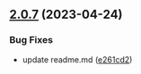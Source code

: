 ## [2.0.7](https://github.com/eisberg-labs/ngx-size-me/compare/2.0.2...2.0.7) (2023-04-24)


### Bug Fixes

* update readme.md ([e261cd2](https://github.com/eisberg-labs/ngx-size-me/commit/e261cd29fc31ed216eb2ac8430ffc1aa32512e10))



